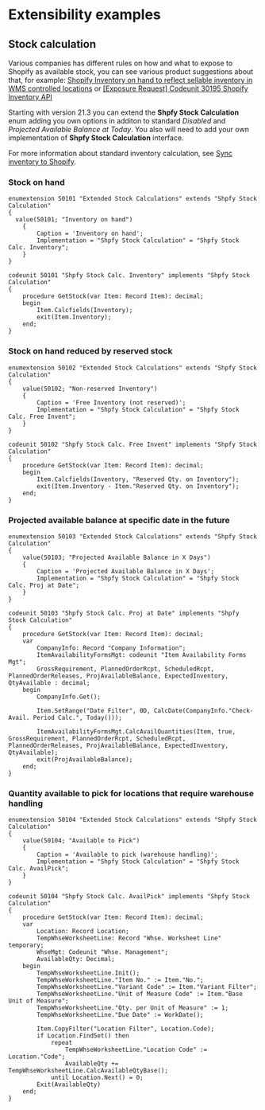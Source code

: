 # Extensibility examples

## Stock calculation
Various companies has different rules on how and what to expose to Shopify as available stock, you can see various product suggestions about that, for example: [Shopify Inventory on hand to reflect sellable inventory in WMS controlled locations](https://experience.dynamics.com/ideas/idea/?ideaid=88be9f2e-e81c-ed11-b5d0-0003ff4597e7) or [[Exposure Request] Codeunit 30195 Shopify Inventory API](https://github.com/microsoft/ALAppExtensions/issues/18694)

Starting with version 21.3 you can extend the **Shpfy Stock Calculation** enum adding you own options in additon to standard *Disabled* and *Projected Available Balance at Today*. You also will need to add your own implementation of **Shpfy Stock Calculation** interface.

For more information about standard inventory calculation, see [Sync inventory to Shopify](https://learn.microsoft.com/dynamics365/business-central/shopify/synchronize-items#sync-inventory-to-shopify).

### Stock on hand

```
enumextension 50101 "Extended Stock Calculations" extends "Shpfy Stock Calculation"
{
  value(50101; "Inventory on hand")
    {
        Caption = 'Inventory on hand';
        Implementation = "Shpfy Stock Calculation" = "Shpfy Stock Calc. Inventory";
    }
}

codeunit 50101 "Shpfy Stock Calc. Inventory" implements "Shpfy Stock Calculation"
{
    procedure GetStock(var Item: Record Item): decimal;
    begin
        Item.Calcfields(Inventory);
        exit(Item.Inventory);
    end;
}

```

### Stock on hand reduced by reserved stock

```
enumextension 50102 "Extended Stock Calculations" extends "Shpfy Stock Calculation"
{
    value(50102; "Non-reserved Inventory")
    {
        Caption = 'Free Inventory (not reserved)';
        Implementation = "Shpfy Stock Calculation" = "Shpfy Stock Calc. Free Invent";
    }
}

codeunit 50102 "Shpfy Stock Calc. Free Invent" implements "Shpfy Stock Calculation"
{
    procedure GetStock(var Item: Record Item): decimal;
    begin
        Item.Calcfields(Inventory, "Reserved Qty. on Inventory");
        exit(Item.Inventory - Item."Reserved Qty. on Inventory");
    end;
}
```

### Projected available balance at specific date in the future

```
enumextension 50103 "Extended Stock Calculations" extends "Shpfy Stock Calculation"
{
    value(50103; "Projected Available Balance in X Days")
    {
        Caption = 'Projected Available Balance in X Days';
        Implementation = "Shpfy Stock Calculation" = "Shpfy Stock Calc. Proj at Date";
    }
}

codeunit 50103 "Shpfy Stock Calc. Proj at Date" implements "Shpfy Stock Calculation"
{
    procedure GetStock(var Item: Record Item): decimal;
    var
        CompanyInfo: Record "Company Information";
        ItemAvailabilityFormsMgt: codeunit "Item Availability Forms Mgt";
        GrossRequirement, PlannedOrderRcpt, ScheduledRcpt, PlannedOrderReleases, ProjAvailableBalance, ExpectedInventory, QtyAvailable : decimal;
    begin
        CompanyInfo.Get();

        Item.SetRange("Date Filter", 0D, CalcDate(CompanyInfo."Check-Avail. Period Calc.", Today()));

        ItemAvailabilityFormsMgt.CalcAvailQuantities(Item, true, GrossRequirement, PlannedOrderRcpt, ScheduledRcpt, PlannedOrderReleases, ProjAvailableBalance, ExpectedInventory, QtyAvailable);
        exit(ProjAvailableBalance);
    end;
}
```

### Quantity available to pick for locations that require warehouse handling

```
enumextension 50104 "Extended Stock Calculations" extends "Shpfy Stock Calculation"
{
    value(50104; "Available to Pick")
    {
        Caption = 'Available to pick (warehouse handling)';
        Implementation = "Shpfy Stock Calculation" = "Shpfy Stock Calc. AvailPick";
    }
}

codeunit 50104 "Shpfy Stock Calc. AvailPick" implements "Shpfy Stock Calculation"
{
    procedure GetStock(var Item: Record Item): decimal;
    var
        Location: Record Location;
        TempWhseWorksheetLine: Record "Whse. Worksheet Line" temporary;
        WhseMgt: Codeunit "Whse. Management";
        AvailableQty: Decimal;
    begin
        TempWhseWorksheetLine.Init();
        TempWhseWorksheetLine."Item No." := Item."No.";
        TempWhseWorksheetLine."Variant Code" := Item."Variant Filter";
        TempWhseWorksheetLine."Unit of Measure Code" := Item."Base Unit of Measure";
        TempWhseWorksheetLine."Qty. per Unit of Measure" := 1;
        TempWhseWorksheetLine."Due Date" := WorkDate();

        Item.CopyFilter("Location Filter", Location.Code);
        if Location.FindSet() then
            repeat
                TempWhseWorksheetLine."Location Code" := Location."Code";
                AvailableQty += TempWhseWorksheetLine.CalcAvailableQtyBase();
            until Location.Next() = 0;
        Exit(AvailableQty)
    end;
}
```

